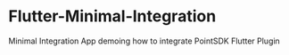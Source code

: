 # Flutter-Minimal-Integration
Minimal Integration App demoing how to integrate PointSDK Flutter Plugin
